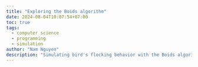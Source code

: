 ```yaml
---
title: "Exploring the Boids algorithm"
date: 2024-08-04T10:07:54+07:00
toc: true
tags:
  - computer science
  - programming
  - simulation
author: "Nam Nguyen"
description: "Simulating bird's flocking behavior with the Boids algorithm"
---
```

